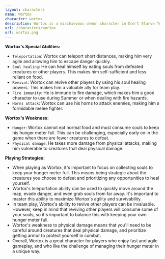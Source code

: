 ```yaml
---
layout: characters
name: Wortox
character: wortox
description: Wortox is a mischievous demon character in Don't Starve Together who can teleport short distances, heal himself by eating souls, and has the ability to revive other characters with his soul healing powers. He is immune to fire damage and can also use his horns to attack enemies. However, he has a weakness to hunger and cannot eat normal food, and also takes more damage from physical attacks.
url: /characters/wortox
url: wortox.png
---
```

**Wortox's Special Abilities:**

- `Teleportation`: Wortox can teleport short distances, making him very agile and allowing him to escape danger quickly.
- `Soul healing`: He can heal himself by eating souls from defeated creatures or other players. This makes him self-sufficient and less reliant on food.
- `Revival`: Wortox can revive other players by using his soul healing powers. This makes him a valuable ally for team play.
- `Fire immunity`: He is immune to fire damage, which makes him a good character to use during Summer or when dealing with fire hazards.
- `Horns attack`: Wortox can use his horns to attack enemies, making him a formidable melee fighter.

**Wortox's Weakness:**

- `Hunger`: Wortox cannot eat normal food and must consume souls to keep his hunger meter full. This can be challenging, especially early on in the game when there are fewer creatures to defeat.
- `Physical damage`: He takes more damage from physical attacks, making him vulnerable to creatures that deal physical damage.

**Playing Strategies:**

- When playing as Wortox, it's important to focus on collecting souls to keep your hunger meter full. This means being strategic about the creatures you choose to defeat and prioritizing any opportunities to heal yourself.
- Wortox's teleportation ability can be used to quickly move around the map, evade danger, and even grab souls from far away. It's important to master this ability to maximize Wortox's agility and survivability.
- In team play, Wortox's ability to revive other players can be invaluable. However, keep in mind that reviving other players will consume some of your souls, so it's important to balance this with keeping your own hunger meter full.
- Wortox's weakness to physical damage means that you'll need to be careful around creatures that deal physical damage, and prioritize getting armor to protect yourself in combat.
- Overall, Wortox is a great character for players who enjoy fast and agile gameplay, and who like the challenge of managing their hunger meter in a unique way.